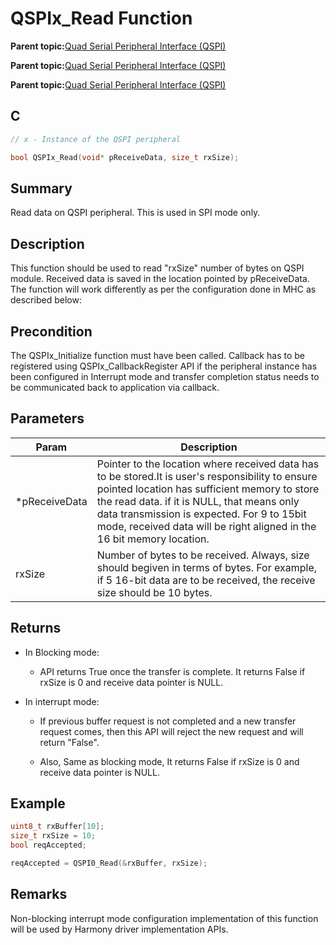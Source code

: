# QSPIx\_Read Function

**Parent topic:**[Quad Serial Peripheral Interface \(QSPI\)](GUID-AA725558-EF5D-4D83-9378-06E61B172173.md)

**Parent topic:**[Quad Serial Peripheral Interface \(QSPI\)](GUID-83EB94B5-4BF1-4820-A486-C5B9D1099320.md)

**Parent topic:**[Quad Serial Peripheral Interface \(QSPI\)](GUID-56797157-F046-4DD8-9A9F-CFC59C3A989A.md)

## C

```c
// x - Instance of the QSPI peripheral

bool QSPIx_Read(void* pReceiveData, size_t rxSize);
```

## Summary

Read data on QSPI peripheral. This is used in SPI mode only.

## Description

This function should be used to read "rxSize" number of bytes on QSPI module. Received data is saved in the location pointed by pReceiveData. The function will work differently as per the configuration done in MHC as described below:

## Precondition

The QSPIx\_Initialize function must have been called. Callback has to be registered using QSPIx\_CallbackRegister API if the peripheral instance has been configured in Interrupt mode and transfer completion status needs to be communicated back to application via callback.

## Parameters

|Param|Description|
|-----|-----------|
|\*pReceiveData|Pointer to the location where received data has to be stored.It is user's responsibility to ensure pointed location has sufficient memory to store the read data. if it is NULL, that means only data transmission is expected. For 9 to 15bit mode, received data will be right aligned in the 16 bit memory location.|
|rxSize|Number of bytes to be received. Always, size should begiven in terms of bytes. For example, if 5 16-bit data are to be received, the receive size should be 10 bytes.|

## Returns

-   In Blocking mode:

    -   API returns True once the transfer is complete. It returns False if rxSize is 0 and receive data pointer is NULL.

-   In interrupt mode:

    -   If previous buffer request is not completed and a new transfer request comes, then this API will reject the new request and will return "False".

    -   Also, Same as blocking mode, It returns False if rxSize is 0 and receive data pointer is NULL.


## Example

```c
uint8_t rxBuffer[10];
size_t rxSize = 10;
bool reqAccepted;

reqAccepted = QSPI0_Read(&rxBuffer, rxSize);
```

## Remarks

Non-blocking interrupt mode configuration implementation of this function will be used by Harmony driver implementation APIs.

